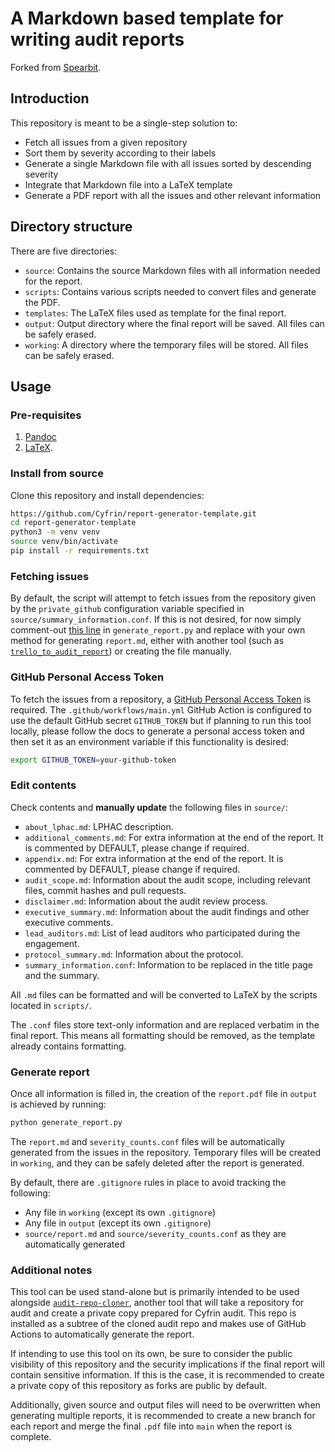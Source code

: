 # A Markdown based template for writing audit reports
Forked from [Spearbit](https://github.com/spearbit-audits/report-generator-template).

## Introduction

This repository is meant to be a single-step solution to:

- Fetch all issues from a given repository
- Sort them by severity according to their labels
- Generate a single Markdown file with all issues sorted by descending severity
- Integrate that Markdown file into a LaTeX template
- Generate a PDF report with all the issues and other relevant information

## Directory structure

There are five directories:

- `source`: Contains the source Markdown files with all information needed for the report.
- `scripts`: Contains various scripts needed to convert files and generate the PDF.
- `templates`: The LaTeX files used as template for the final report.
- `output`: Output directory where the final report will be saved. All files can be safely erased.
- `working`: A directory where the temporary files will be stored. All files can be safely erased.

## Usage

### Pre-requisites
1. [Pandoc](https://pandoc.org/)
2. [LaTeX](https://www.latex-project.org/get/).

### Install from source

Clone this repository and install dependencies:
```bash
https://github.com/Cyfrin/report-generator-template.git
cd report-generator-template
python3 -m venv venv
source venv/bin/activate
pip install -r requirements.txt
```

### Fetching issues

By default, the script will attempt to fetch issues from the repository given by the `private_github` configuration variable specified in `source/summary_information.conf`. If this is not desired, for now simply comment-out [this line](https://github.com/Cyfrin/report-generator-template/blob/a7345b98278bcd4634049a74d41d5d02f3831f7d/generate_report.py#L8) in `generate_report.py` and replace with your own method for generating `report.md`, either with another tool (such as [`trello_to_audit_report`](https://github.com/Cyfrin/trello_to_audit_report/tree/main)) or creating the file manually.

### GitHub Personal Access Token

To fetch the issues from a repository, a [GitHub Personal Access Token](https://docs.github.com/en/authentication/keeping-your-account-and-data-secure/creating-a-personal-access-token) is required. The `.github/workflows/main.yml` GitHub Action is configured to use the default GitHub secret `GITHUB_TOKEN` but if planning to run this tool locally, please follow the docs to generate a personal access token and then set it as an environment variable if this functionality is desired:

```bash
export GITHUB_TOKEN=your-github-token
```

### Edit contents

Check contents and **manually update** the following files in `source/`:

- `about_lphac.md`: LPHAC description.
- `additional_comments.md`: For extra information at the end of the report. It is commented by DEFAULT, please change if required.
- `appendix.md`: For extra information at the end of the report. It is commented by DEFAULT, please change if required.
- `audit_scope.md`: Information about the audit scope, including relevant files, commit hashes and pull requests.
- `disclaimer.md`: Information about the audit review process.
- `executive_summary.md`: Information about the audit findings and other executive comments.
- `lead_auditors.md`: List of lead auditors who participated during the engagement.
- `protocol_summary.md`: Information about the protocol.
- `summary_information.conf`: Information to be replaced in the title page and the summary.

All `.md` files can be formatted and will be converted to LaTeX by the scripts located in `scripts/`.

The `.conf` files store text-only information and are replaced verbatim in the final report. This means all
formatting should be removed, as the template already contains formatting.

### Generate report

Once all information is filled in, the creation
of the `report.pdf` file in `output` is achieved by running:

```bash
python generate_report.py
```

The `report.md` and `severity_counts.conf` files will be automatically
generated from the issues in the repository. Temporary files will be created in `working`, and they can be safely
deleted after the report is generated.

By default, there are `.gitignore` rules in place to avoid tracking the following:

- Any file in `working` (except its own `.gitignore`)
- Any file in `output` (except its own `.gitignore`)
- `source/report.md` and `source/severity_counts.conf` as they are automatically generated

### Additional notes

This tool can be used stand-alone but is primarily intended to be used alongside [`audit-repo-cloner`](https://github.com/Cyfrin/audit-repo-cloner), another tool that will take a repository for audit and create a private copy prepared for Cyfrin audit. This repo is installed as a subtree of the cloned audit repo and makes use of GitHub Actions to automatically generate the report.

If intending to use this tool on its own, be sure to consider the public visibility of this repository and the security implications if the final report will contain sensitive information. If this is the case, it is recommended to create a private copy of this repository as forks are public by default.

Additionally, given source and output files will need to be overwritten when generating multiple reports, it is recommended to create a new branch for each report and merge the final `.pdf` file into `main` when the report is complete.
